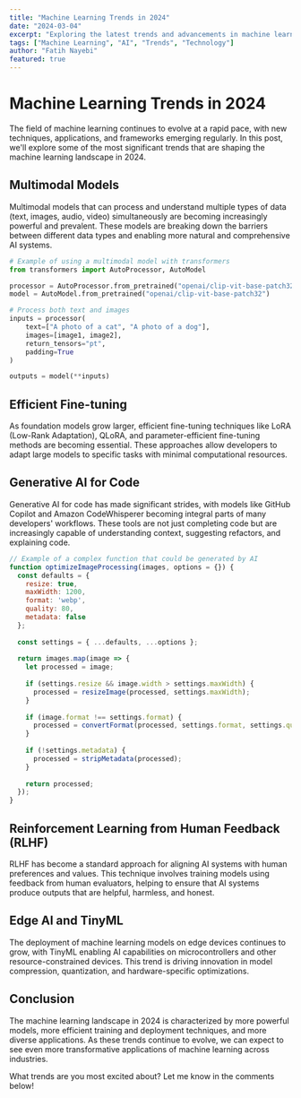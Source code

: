 ```yaml
---
title: "Machine Learning Trends in 2024"
date: "2024-03-04"
excerpt: "Exploring the latest trends and advancements in machine learning that are shaping the industry in 2024."
tags: ["Machine Learning", "AI", "Trends", "Technology"]
author: "Fatih Nayebi"
featured: true
---
```


# Machine Learning Trends in 2024

The field of machine learning continues to evolve at a rapid pace, with new techniques, applications, and frameworks emerging regularly. In this post, we'll explore some of the most significant trends that are shaping the machine learning landscape in 2024.

## Multimodal Models

Multimodal models that can process and understand multiple types of data (text, images, audio, video) simultaneously are becoming increasingly powerful and prevalent. These models are breaking down the barriers between different data types and enabling more natural and comprehensive AI systems.

```python
# Example of using a multimodal model with transformers
from transformers import AutoProcessor, AutoModel

processor = AutoProcessor.from_pretrained("openai/clip-vit-base-patch32")
model = AutoModel.from_pretrained("openai/clip-vit-base-patch32")

# Process both text and images
inputs = processor(
    text=["A photo of a cat", "A photo of a dog"],
    images=[image1, image2],
    return_tensors="pt",
    padding=True
)

outputs = model(**inputs)
```

## Efficient Fine-tuning

As foundation models grow larger, efficient fine-tuning techniques like LoRA (Low-Rank Adaptation), QLoRA, and parameter-efficient fine-tuning methods are becoming essential. These approaches allow developers to adapt large models to specific tasks with minimal computational resources.

## Generative AI for Code

Generative AI for code has made significant strides, with models like GitHub Copilot and Amazon CodeWhisperer becoming integral parts of many developers' workflows. These tools are not just completing code but are increasingly capable of understanding context, suggesting refactors, and explaining code.

```javascript
// Example of a complex function that could be generated by AI
function optimizeImageProcessing(images, options = {}) {
  const defaults = {
    resize: true,
    maxWidth: 1200,
    format: 'webp',
    quality: 80,
    metadata: false
  };
  
  const settings = { ...defaults, ...options };
  
  return images.map(image => {
    let processed = image;
    
    if (settings.resize && image.width > settings.maxWidth) {
      processed = resizeImage(processed, settings.maxWidth);
    }
    
    if (image.format !== settings.format) {
      processed = convertFormat(processed, settings.format, settings.quality);
    }
    
    if (!settings.metadata) {
      processed = stripMetadata(processed);
    }
    
    return processed;
  });
}
```

## Reinforcement Learning from Human Feedback (RLHF)

RLHF has become a standard approach for aligning AI systems with human preferences and values. This technique involves training models using feedback from human evaluators, helping to ensure that AI systems produce outputs that are helpful, harmless, and honest.

## Edge AI and TinyML

The deployment of machine learning models on edge devices continues to grow, with TinyML enabling AI capabilities on microcontrollers and other resource-constrained devices. This trend is driving innovation in model compression, quantization, and hardware-specific optimizations.

## Conclusion

The machine learning landscape in 2024 is characterized by more powerful models, more efficient training and deployment techniques, and more diverse applications. As these trends continue to evolve, we can expect to see even more transformative applications of machine learning across industries.

What trends are you most excited about? Let me know in the comments below! 